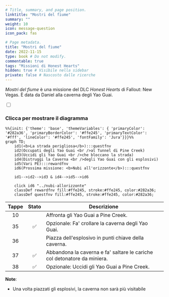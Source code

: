 ```yaml
---
# Title, summary, and page position.
linktitle: "Mostri del fiume"
summary: ""
weight: 10
icon: message-question
icon_pack: fas

# Page metadata.
title: "Mostri del fiume"
date: 2022-11-15
type: book # Do not modify.
commentable: true
tags: "Missioni di Honest Hearts"
hidden: true # Visibile nella sidebar
private: false # Nascosto dalle ricerche
---
```


<div class="fnv">


*Mostri del fiume* è una missione del DLC *Honest Hearts* di Fallout: New Vegas. È data da Daniel alla caverna degli Yao Guai.


<section class="chart-collapse">
<input type="checkbox" name="collapse2" id="handle2">
<h3 class="handle">
<label for="handle2">Clicca per mostrare il diagramma</label>
</h3>
<div class="content">

```mermaid
%%{init: {'theme': 'base', 'themeVariables': { 'primaryColor': '#282a36', 'primaryBorderColor': '#ffe245', 'primaryTextColor': '#fff', 'lineColor': '#ffe245', 'fontFamily': 'Jura'}}}%%
graph TD;
    id1(<b>La strada perigliosa</b>):::questfnv
    id2(Occupati degli Yao Guai <br />al Tunnel di Pine Creek)
    id3(Uccidi gli Yao Guai <br />che bloccano la strada)
    id4(Distruggi la Caverna <br />degli Yao Guai con gli esplosivi)
    id5(Vari PE):::rewardfnv
    id6(Prossima missione: <b>Nubi all'orizzonte</b>):::questfnv

    id1-->id2-->id3 & id4-->id5-->id6
    
    click id6 "../nubi-allorizzonte"
    classDef rewardfnv fill:#ffe245, stroke:#ffe245, color:#282a36;
    classDef questfnv fill:#ffe245, stroke:#ffe245, color:#282a36;
```

</div>
</section>

| Tappe |       Stato        | Descrizione |
|:-----:|:------------------:| ----------- |
|                           10                          |            | Affronta gli Yao Guai a Pine Creek.                                                                                                                                         |
|                           35                          | :white_check_mark: | Opzionale: Fa' crollare la caverna degli Yao Guai.                                                                                                                          |
|                           36                          |            | Piazza dell'esplosivo in punti chiave della caverna.                                                                                                                        |
|                           37                          | :white_check_mark: | Abbandona la caverna e fa' saltare le cariche col detonatore da miniera.                                                                                                    |
|                           38                          | :white_check_mark: | Opzionale: Uccidi gli Yao Guai a Pine Creek.                                                                                                                                |






**Note**:
- Una volta piazzati gli esplosivi, la caverna non sarà più visitabile


</div>


